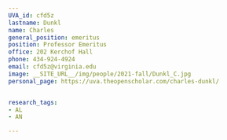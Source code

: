 ```yaml
---
UVA_id: cfd5z
lastname: Dunkl
name: Charles
general_position: emeritus
position: Professor Emeritus
office: 202 Kerchof Hall
phone: 434-924-4924
email: cfd5z@virginia.edu
image: __SITE_URL__/img/people/2021-fall/Dunkl_C.jpg
personal_page: https://uva.theopenscholar.com/charles-dunkl/


research_tags:
- AL
- AN

---
```

